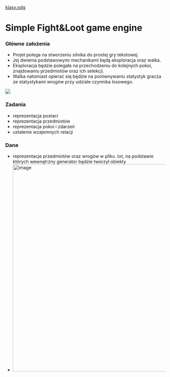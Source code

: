[klasy.odg](https://github.com/gordian-czerkawski/PO-projekt/files/6630861/klasy.odg)
# Simple Fight&Loot game engine
### Główne założenia
* Projet polega na stworzeniu silnika do prostej gry tekstowej. 
* Jej dwiema podstawowymi mechanikami będą eksploracja oraz walka.
* Eksploracja będzie polegała na przechodzeniu do kolejnych pokoi, znajdowaniu przedmiotów oraz ich selekcji.
* Walka natomiast opierać się będzie na porównywaniu statystyk gracza ze statystykami wrogów przy udziale czynnika losowego.

![](https://i.imgur.com/ggwwqqr.png)

### Zadania
* reprezentacja postaci
* reprezentacja przedmiotów
* reprezentacja pokoi i zdarzeń
* ustalenie wzajemnych relacji
### Dane
* reprezentacje przedmiotów oraz wrogów w pliku .txt, na podstawie których wewnętrzny generator będzie tworzył obiekty
* <img width="652" alt="image" src="https://user-images.githubusercontent.com/73501387/123959082-0d8fd900-d9ae-11eb-85f6-0a8b6689df71.png">


